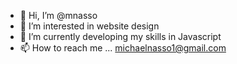 - 👋 Hi, I’m @mnasso
- 👀 I’m interested in website design
- 🌱 I’m currently developing my skills in Javascript
- 📫 How to reach me ... michaelnasso1@gmail.com

<!---
mnasso/mnasso is a ✨ special ✨ repository because its `README.md` (this file) appears on your GitHub profile.
You can click the Preview link to take a look at your changes.
--->
